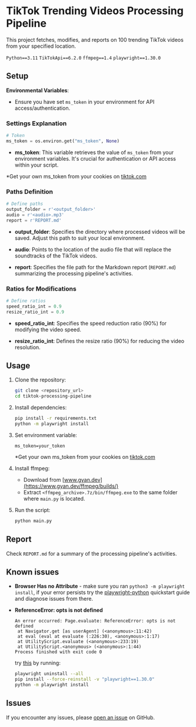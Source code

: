 # TikTok Trending Videos Processing Pipeline

This project fetches, modifies, and reports on 100 trending TikTok videos from your specified location.

`Python==3.11` `TikTokApi==6.2.0` `ffmpeg==1.4` `playwright==1.30.0`

## Setup

**Environmental Variables**:
   - Ensure you have set `ms_token` in your environment for API access/authentication.



### Settings Explanation

```python
# Token
ms_token = os.environ.get("ms_token", None)
```
- **ms_token**: This variable retrieves the value of `ms_token` from your environment variables. It's crucial for authentication or API access within your script.

*Get your own ms_token from your cookies on [tiktok.com](https://tiktok.com)
### Paths Definition

```python
# Define paths
output_folder = r'<output_folder>'
audio = r'<audio>.mp3'
report = r'REPORT.md'
```
- **output_folder**: Specifies the directory where processed videos will be saved. Adjust this path to suit your local environment.
  
- **audio**: Points to the location of the audio file that will replace the soundtracks of the TikTok videos.
  
- **report**: Specifies the file path for the Markdown report (`REPORT.md`) summarizing the processing pipeline's activities.

### Ratios for Modifications

```python
# Define ratios
speed_ratio_int = 0.9
resize_ratio_int = 0.9
```
- **speed_ratio_int**: Specifies the speed reduction ratio (90%) for modifying the video speed.
  
- **resize_ratio_int**: Defines the resize ratio (90%) for reducing the video resolution.

## Usage

1. Clone the repository:
   ```bash
   git clone <repository_url>
   cd tiktok-processing-pipeline
   ```

2. Install dependencies:
   ```bash
   pip install -r requirements.txt
   python -m playwright install
   ```

3. Set environment variable:
   ```
   ms_token=your_token
   ```
   *Get your own ms_token from your cookies on [tiktok.com](https://tiktok.com)

4. Install ffmpeg:
    - Download from [www.gyan.dev](https://www.gyan.dev/ffmpeg/builds/)
    - Extract `<ffmpeg_archive>.7z/bin/ffmpeg.exe` to the same folder where `main.py` is located.

5. Run the script:
   ```bash
   python main.py
   ```

## Report

Check `REPORT.md` for a summary of the processing pipeline's activities.

## Known issues
* **Browser Has no Attribute** - make sure you ran `python3 -m playwright install`, if your error persists try the [playwright-python](https://github.com/microsoft/playwright-python) quickstart guide and diagnose issues from there.

* **ReferenceError: opts is not defined**
   ```
  An error occurred: Page.evaluate: ReferenceError: opts is not defined
    at Navigator.get [as userAgent] (<anonymous>:11:42)
    at eval (eval at evaluate (:226:30), <anonymous>:1:17)
    at UtilityScript.evaluate (<anonymous>:233:19)
    at UtilityScript.<anonymous> (<anonymous>:1:44)
   Process finished with exit code 0
  ```
  try [this](https://github.com/davidteather/TikTok-Api/issues/1169) by running:
   ```bash
  playwright uninstall --all
   pip install --force-reinstall -v "playwright==1.30.0"
   python -m playwright install
   ```

## Issues

If you encounter any issues, please [open an issue](https://github.com/hinderss/tiktok-processing-pipeline/issues) on GitHub.
